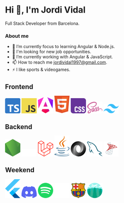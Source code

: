# Hi 👋, I'm Jordi Vidal

Full Stack Developer from Barcelona.

<h3>About me</h3>

- 🎯 I’m currently focus to learning Angular & Node.js.
- 👯 I'm looking for new job opportunities.
- 🤝 I’m currently working with Angular & JavaScript.
- 📫 How to reach me jordividal1997@gmail.com.
- ⚡ I like sports & videogames.

## Frontend

<p align="left">
  <img src="https://github.com/JordiiVidal/JordiiVidal/blob/master/assets/frontend/typescript.svg?raw=true" alt="TypeScript" width="50"/>
  <img src="https://github.com/JordiiVidal/JordiiVidal/blob/master/assets/frontend/javascript.svg?raw=true" alt="JavaScript" width="50"/>
  <img src="https://github.com/JordiiVidal/JordiiVidal/blob/master/assets/frontend/angular.svg?raw=true" alt="Angular" width="50"/>
  <img src="https://github.com/JordiiVidal/JordiiVidal/blob/master/assets/frontend/html5.svg?raw=true" alt="HTML" width="50"/>
  <img src="https://github.com/JordiiVidal/JordiiVidal/blob/master/assets/frontend/css.svg?raw=true" alt="CSS" width="50"/>
  <img src="https://github.com/JordiiVidal/JordiiVidal/blob/master/assets/frontend/sass.svg?raw=true" alt="SASS" width="50"/>
  <img src="https://github.com/JordiiVidal/JordiiVidal/blob/master/assets/frontend/tailwindcss.svg?raw=true" alt="Tailwind" width="50"/>
</p>

## Backend

<p align="left">
  <img src="https://github.com/JordiiVidal/JordiiVidal/blob/master/assets/backend/nodejs.svg?raw=true" alt="NodeJS" width="50"/>
  <img src="https://github.com/JordiiVidal/JordiiVidal/blob/master/assets/backend/php.svg?raw=true" alt="PHP" width="50"/>
  <img src="https://github.com/JordiiVidal/JordiiVidal/blob/master/assets/backend/laravel.svg?raw=true" alt="Laravel" width="50"/>
  <img src="https://github.com/JordiiVidal/JordiiVidal/blob/master/assets/backend/java.svg?raw=true" alt="Java" width="50"/>
  <img src="https://github.com/JordiiVidal/JordiiVidal/blob/master/assets/backend/json.svg?raw=true" alt="JSON" width="50"/>
  <img src="https://github.com/JordiiVidal/JordiiVidal/blob/master/assets/backend/mysql.svg?raw=true" alt="MySQL" width="50"/>
  <img src="https://github.com/JordiiVidal/JordiiVidal/blob/master/assets/backend/sql-server.svg?raw=true" alt="SQL" width="50"/>
</p>

## Weekend

<p align="left">
  <img src="https://github.com/JordiiVidal/JordiiVidal/blob/master/assets/weekend/flutter.svg?raw=true" alt="flutter" width="50"/>
  <img src="https://github.com/JordiiVidal/JordiiVidal/blob/master/assets/weekend/discord.svg?raw=true" alt="discord" width="50"/>
  <img src="https://github.com/JordiiVidal/JordiiVidal/blob/master/assets/weekend/spotify.svg?raw=true" alt="spotify" width="50"/>
  <img src="https://github.com/JordiiVidal/JordiiVidal/blob/master/assets/weekend/videogames.svg?raw=true" alt="videogames" width="50"/>
  <img src="https://github.com/JordiiVidal/JordiiVidal/blob/master/assets/weekend/fcb.svg?raw=true" alt="fcb" width="50"/>
  <img src="https://github.com/JordiiVidal/JordiiVidal/blob/master/assets/weekend/mountain.svg?raw=true" alt="mountain" width="50"/>
</p>
